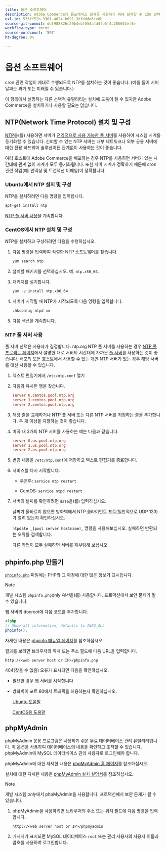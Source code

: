 ```yaml
---
title: 옵션 소프트웨어
description: Adobe Commerce의 온프레미스 설치를 지원하기 위해 설치할 수 있는 선택적 소프트웨어에 대해 자세히 알아봅니다.
exl-id: 533ff52b-3301-4624-b691-3dfddde6ce0b
source-git-commit: ddf988826c29b4ebf054a4d4fb5f4c285662ef4e
workflow-type: tm+mt
source-wordcount: '597'
ht-degree: 0%

---
```


# 옵션 소프트웨어

cron 관련 작업이 제대로 수행되도록 NTP를 설치하는 것이 좋습니다. (예를 들어 서버 날짜는 과거 또는 미래일 수 있습니다.)

이 항목에서 설명하는 다른 선택적 유틸리티는 설치에 도움이 될 수 있지만 Adobe Commerce을 설치하거나 사용할 필요는 없습니다.

## NTP(Network Time Protocol) 설치 및 구성

[NTP](https://www.ntp.org/)을(를) 사용하면 서버가 [전역적으로 사용 가능한 풀 서버](https://www.ntppool.org/en/)를 사용하여 시스템 시계를 동기화할 수 있습니다. 신뢰할 수 있는 NTP 서버는 내부 네트워크나 외부 공용 서버에 대한 전용 하드웨어 솔루션이든 관계없이 사용하는 것이 좋습니다.

여러 호스트에 Adobe Commerce을 배포하는 경우 NTP를 사용하면 서버가 있는 시간대에 관계 없이 시계가 모두 동기화됩니다. 또한 서버 시계가 정확하기 때문에 cron 관련 작업(예: 인덱싱 및 트랜잭션 이메일)이 정확합니다.

### Ubuntu에서 NTP 설치 및 구성

NTP를 설치하려면 다음 명령을 입력합니다.

```bash
apt-get install ntp
```

[NTP 풀 서버 사용](#use-ntp-pool-servers)을 계속합니다.

### CentOS에서 NTP 설치 및 구성

NTP를 설치하고 구성하려면 다음을 수행하십시오.

1. 다음 명령을 입력하여 적절한 NTP 소프트웨어를 찾습니다.

   ```bash
   yum search ntp
   ```

1. 설치할 패키지를 선택하십시오. 예: `ntp.x86_64`.

1. 패키지를 설치합니다.

   ```bash
   yum -y install ntp.x86_64
   ```

1. 서버가 시작될 때 NTP가 시작되도록 다음 명령을 입력합니다.

   ```bash
   chkconfig ntpd on
   ```

1. 다음 섹션을 계속합니다.

### NTP 풀 서버 사용

풀 서버 선택은 사용자가 결정합니다. ntp.org NTP 풀 서버를 사용하는 경우 [NTP 풀 프로젝트 페이지](https://www.ntppool.org/en/)에서 설명한 대로 서버의 시간대에 가까운 [풀 서버](https://www.ntppool.org/en/use.html)를 사용하는 것이 좋습니다. 배포의 모든 호스트에서 사용할 수 있는 개인 NTP 서버가 있는 경우 해당 서버를 대신 사용할 수 있습니다.

1. 텍스트 편집기에서 `/etc/ntp.conf` 열기

1. 다음과 유사한 행을 찾습니다.

   ```conf
   server 0.centos.pool.ntp.org
   server 1.centos.pool.ntp.org
   server 2.centos.pool.ntp.org
   ```

1. 해당 줄을 교체하거나 NTP 풀 서버 또는 다른 NTP 서버를 지정하는 줄을 추가합니다. 두 개 이상을 지정하는 것이 좋습니다.

1. 미국 내 3개의 NTP 서버를 사용하는 예는 다음과 같습니다.

   ```conf
   server 0.us.pool.ntp.org
   server 1.us.pool.ntp.org
   server 2.us.pool.ntp.org
   ```

1. 변경 내용을 `/etc/ntp.conf`에 저장하고 텍스트 편집기를 종료합니다.

1. 서비스를 다시 시작합니다.

   * 우분투: `service ntp restart`

   * CentOS: `service ntpd restart`

1. 서버의 날짜를 확인하려면 `date`을(를) 입력하십시오.

   날짜가 올바르지 않으면 방화벽에서 NTP 클라이언트 포트(일반적으로 UDP 123)가 열려 있는지 확인하십시오.

   `ntpdate _[pool server hostname]_` 명령을 사용해보십시오. 실패하면 반환되는 오류를 검색합니다.

   다른 작업이 모두 실패하면 서버를 재부팅해 보십시오.

## phpinfo.php 만들기

[`phpinfo.php`](https://www.php.net/manual/en/function.phpinfo.php) 파일에는 PHP와 그 확장에 대한 많은 정보가 표시됩니다.

>[!NOTE]
>
>개발 시스템 `phpinfo.php`only _에서_&#x200B;을(를) 사용합니다. 프로덕션에서 보안 문제가 될 수 있습니다.

웹 서버의 docroot에 다음 코드를 추가합니다.

```php
<?php
// Show all information, defaults to INFO_ALL
phpinfo();
```

자세한 내용은 [phpinfo 매뉴얼 페이지](https://www.php.net/manual/en/function.phpinfo.php)를 참조하십시오.

결과를 보려면 브라우저의 위치 또는 주소 필드에 다음 URL을 입력합니다.

```http
http://<web server host or IP>/phpinfo.php
```

404(찾을 수 없음) 오류가 표시되면 다음을 확인하십시오.

* 필요한 경우 웹 서버를 시작합니다.
* 방화벽이 포트 80에서 트래픽을 허용하는지 확인하십시오.

  [Ubuntu 도움말](https://help.ubuntu.com/community/UFW)

  [CentOS용 도움말](https://wiki.centos.org/HowTos%282f%29Network%282f%29IPTables.html)

## phpMyAdmin

phpMyAdmin 응용 프로그램은 사용하기 쉬운 무료 데이터베이스 관리 유틸리티입니다. 이 옵션을 사용하여 데이터베이스의 내용을 확인하고 조작할 수 있습니다. phpMyAdmin에 MySQL 데이터베이스 관리 사용자로 로그인해야 합니다.

phpMyAdmin에 대한 자세한 내용은 [phpMyAdmin 홈 페이지](https://www.phpmyadmin.net/)를 참조하십시오.

설치에 대한 자세한 내용은 [phpMyAdmin 설치 설명서](https://docs.phpmyadmin.net/en/latest/setup.html#quick-install)를 참조하십시오.

>[!NOTE]
>
>개발 시스템 _only_&#x200B;에서 phpMyAdmin을 사용합니다. 프로덕션에서 보안 문제가 될 수 있습니다.

1. phpMyAdmin을 사용하려면 브라우저의 주소 또는 위치 필드에 다음 명령을 입력합니다.

   ```http
   http://<web server host or IP>/phpmyadmin
   ```

1. 메시지가 표시되면 MySQL 데이터베이스 `root` 또는 관리 사용자의 사용자 이름과 암호를 사용하여 로그인합니다.
